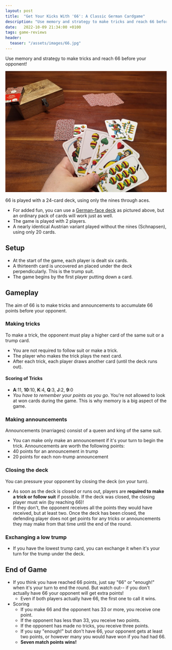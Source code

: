 ```yaml
---
layout: post
title:  "Get Your Kicks With '66': A Classic German Cardgame"
description: "Use memory and strategy to make tricks and reach 66 before your opponent!"
date:   2022-10-09 21:34:00 +0100
tags: game-reviews
header:
  teaser: "/assets/images/66.jpg"
---
```

Use memory and strategy to make tricks and reach 66 before your opponent!

![](/assets/images/66.jpg)

66 is played with a 24-card deck, using only the nines through aces.
- For added fun, you can use a [German-face deck](https://www.piatnik.com/spiele/spielkarten/regionale-karten/blitz-salzburger) as pictured above, but an ordinary pack of cards will work just as well.
- The game is played with 2 players.  
- A nearly identical Austrian variant played without the nines (Schnapsen), using only 20 cards.

## Setup
- At the start of the game, each player is dealt six cards.
- A thirteenth card is uncovered an placed under the deck perpendicularly. This is the trump suit.
- The game begins by the first player putting down a card.

## Gameplay
The aim of 66 is to make tricks and announcements to accumulate 66 points before your opponent. 

### Making tricks
To make a trick, the opponent must play a higher card of the same suit or a trump card.
  - You are not required to follow suit or make a trick.
  - The player who makes the trick plays the next card. 
  - After each trick, each player draws another card (until the deck runs out).
  
#### Scoring of Tricks
- __A__:11, __10__:10, __K__:4, __Q__:3, __J__:2, __9__:0
- *You have to remember your points as you go*. You're not allowed to look at won cards during the game. This is why memory is a big aspect of the game.
 

### Making announcements 

Announcements (marriages) consist of a queen and king of the same suit.
- You can make only make an announcement if it's your turn to begin the trick. 
Announcements are worth the following points:  
- 40 points for an announcement in trump
- 20 points for each non-trump announcement  

### Closing the deck
You can pressure your opponent by closing the deck (on your turn).
- As soon as the deck is closed or runs out, players are __required to make a trick or follow suit__ if possible.
If the deck was closed, the closing player must win (by reaching 66)!
- If they don't, the opponent receives all the points they would have received, but at least two.
Once the deck has been closed, the defending player does not get points for any tricks or announcements they may make from that time until the end of the round.  

### Exchanging a low trump
- If you have the lowest trump card, you can exchange it when it's your turn for the trump under the deck.  

## End of Game
- If you think you have reached 66 points, just say "66" or "enough!" when it's your turn to end the round. But watch out-- if you don't actually have 66 your opponent will get extra points!
  - Even if both players actually have 66, the first one to call it wins.
- Scoring
  - If you make 66 and the opponent has 33 or more, you receive one point.
  - If the opponent has less than 33, you receive two points.
  - If the opponent has made no tricks, you receive three points.
  - If you say "enough!" but don't have 66, your opponent gets at least two points, or however many you would have won if you had had 66.
  - __Seven match points wins!__
  